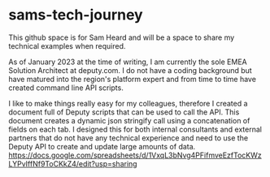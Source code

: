 # sams-tech-journey
This github space is for Sam Heard and will be a space to share my technical examples when required.

As of January 2023 at the time of writing, I am currently the sole EMEA Solution Architect at deputy.com.
I do not have a coding background but have matured into the region's platform expert and from time to time have created command line API scripts.

I like to make things really easy for my colleagues, therefore I created a document full of Deputy scripts that can be used to call the API.  This document creates a dynamic json stringify call using a concatenation of fields on each tab.  I designed this for both internal consultants and external partners that do not have any technical experience and need to use the Deputy API to create and update large amounts of data.
https://docs.google.com/spreadsheets/d/1VxqL3bNvg4PFifmveEzfTocKWzLYPvIffNf9ToCKkZ4/edit?usp=sharing
